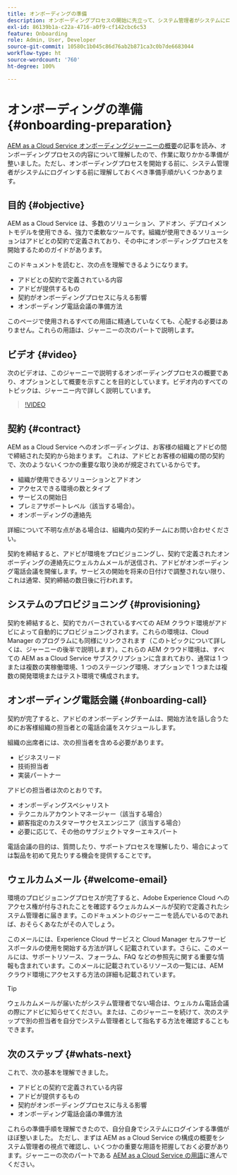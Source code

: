 ```yaml
---
title: オンボーディングの準備
description: オンボーディングプロセスの開始に先立って、システム管理者がシステムにログインする前に理解しておく必要がある準備手順がいくつかあります。
exl-id: 86139b1a-c22a-4716-a0f9-cf142cbc6c53
feature: Onboarding
role: Admin, User, Developer
source-git-commit: 10580c1b045c86d76ab2b871ca3c0b7de6683044
workflow-type: ht
source-wordcount: '760'
ht-degree: 100%

---
```


# オンボーディングの準備 {#onboarding-preparation}

[AEM as a Cloud Service オンボーディングジャーニーの概要](overview.md)の記事を読み、オンボーディングプロセスの内容について理解したので、作業に取りかかる準備が整いました。ただし、オンボーディングプロセスを開始する前に、システム管理者がシステムにログインする前に理解しておくべき準備手順がいくつかあります。

## 目的 {#objective}

AEM as a Cloud Service は、多数のソリューション、アドオン、デプロイメントモデルを使用できる、強力で柔軟なツールです。組織が使用できるソリューションはアドビとの契約で定義されており、その中にオンボーディングプロセスを開始するためのガイドがあります。

このドキュメントを読むと、次の点を理解できるようになります。

* アドビとの契約で定義されている内容
* アドビが提供するもの
* 契約がオンボーディングプロセスに与える影響
* オンボーディング電話会議の準備方法

このページで使用されるすべての用語に精通していなくても、心配する必要はありません。これらの用語は、ジャーニーの次のパートで説明します。

## ビデオ {#video}

次のビデオは、このジャーニーで説明するオンボーディングプロセスの概要であり、オプションとして概要を示すことを目的としています。ビデオ内のすべてのトピックは、ジャーニー内で詳しく説明しています。

>[!VIDEO](https://video.tv.adobe.com/v/3431504/?quality=12&learn=on&captions=jpn)

## 契約 {#contract}

AEM as a Cloud Service へのオンボーディングは、お客様の組織とアドビの間で締結された契約から始まります。 これは、アドビとお客様の組織の間の契約で、次のようないくつかの重要な取り決めが規定されているからです。

* 組織が使用できるソリューションとアドオン
* アクセスできる環境の数とタイプ
* サービスの開始日
* プレミアサポートレベル（該当する場合）。
* オンボーディングの連絡先

詳細について不明な点がある場合は、組織内の契約チームにお問い合わせください。

契約を締結すると、アドビが環境をプロビジョニングし、契約で定義されたオンボーディングの連絡先にウェルカムメールが送信され、アドビがオンボーディング電話会議を開催します。サービスの開始を将来の日付けで調整されない限り、これは通常、契約締結の数日後に行われます。

## システムのプロビジョニング {#provisioning}

契約を締結すると、契約でカバーされているすべての AEM クラウド環境がアドビによって自動的にプロビジョニングされます。これらの環境は、Cloud Manager のプログラムにも同様にリンクされます（このトピックについて詳しくは、ジャーニーの後半で説明します）。これらの AEM クラウド環境は、すべての AEM as a Cloud Service サブスクリプションに含まれており、通常は 1 つまたは複数の実稼働環境、1 つのステージング環境、オプションで 1 つまたは複数の開発環境またはテスト環境で構成されます。

## オンボーディング電話会議 {#onboarding-call}

契約が完了すると、アドビのオンボーディングチームは、開始方法を話し合うためにお客様組織の担当者との電話会議をスケジュールします。

組織の出席者には、次の担当者を含める必要があります。

* ビジネスリード
* 技術担当者
* 実装パートナー

アドビの担当者は次のとおりです。

* オンボーディングスペシャリスト
* テクニカルアカウントマネージャー（該当する場合）
* 顧客指定のカスタマーサクセスエンジニア（該当する場合）
* 必要に応じて、その他のサブジェクトマターエキスパート

電話会議の目的は、質問したり、サポートプロセスを理解したり、場合によっては製品を初めて見たりする機会を提供することです。

## ウェルカムメール {#welcome-email}

環境のプロビジョニングプロセスが完了すると、Adobe Experience Cloud へのアクセス権が付与されたことを確認するウェルカムメールが契約で定義されたシステム管理者に届きます。このドキュメントのジャーニーを読んでいるのであれば、おそらくあなたがその人でしょう。

このメールには、Experience Cloud サービスと Cloud Manager セルフサービスポータルの使用を開始する方法が詳しく記載されています。さらに、このメールには、サポートリソース、フォーラム、FAQ などの参照先に関する重要な情報も含まれています。このメールに記載されているリソースの一覧には、AEM クラウド環境にアクセスする方法の詳細も記載されています。

>[!TIP]
>
>ウェルカムメールが届いたがシステム管理者でない場合は、ウェルカム電話会議の際にアドビに知らせてください。または、このジャーニーを続けて、次のステップで別の担当者を自分でシステム管理者として指名する方法を確認することもできます。

## 次のステップ {#whats-next}

これで、次の基本を理解できました。

* アドビとの契約で定義されている内容
* アドビが提供するもの
* 契約がオンボーディングプロセスに与える影響
* オンボーディング電話会議の準備方法

これらの準備手順を理解できたので、自分自身でシステムにログインする準備がほぼ整いました。 ただし、まずは AEM as a Cloud Service の構成の概要をシステム管理者の視点で確認し、いくつかの重要な用語を把握しておく必要があります。ジャーニーの次のパートである [AEM as a Cloud Service の用語](terminology.md)に進んでください。
